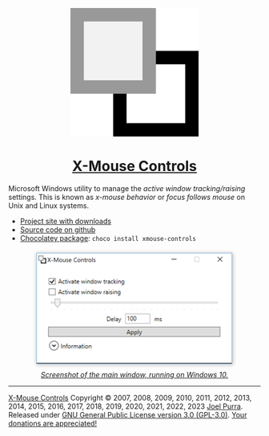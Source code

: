 <p align="center">
  <a href="https://joelpurra.com/projects/X-Mouse_Controls/"><img src="./docs/Design/02/Images/icon/xmouse-controls-2048x2048.png" width="256" height="256" alt="X-Mouse Controls logotype, an active window below a greyed out window." /></a></p>

<h1 align="center">
  <a href="https://joelpurra.com/projects/X-Mouse_Controls/">X-Mouse Controls</a>
</h1>

Microsoft Windows utility to manage the *active window tracking/raising* settings. This is known as *x-mouse behavior* or *focus follows mouse* on Unix and Linux systems.

- [Project site with downloads](https://joelpurra.com/projects/X-Mouse_Controls/)
- [Source code on github](https://github.com/joelpurra/xmouse-controls)
-  [Chocolatey package](https://community.chocolatey.org/packages/xmouse-controls): `choco install xmouse-controls`

<p align="center">
  <a href="https://joelpurra.com/projects/X-Mouse_Controls/"><img src="./docs/Screenshots/x-mouse_controls_main_window_2018-10-06T1730z_01.png" width="409" height="238" alt="Screenshot of the main window of X-Mouse Controls, running on Windows 10." /><br />
  <em>Screenshot of the main window, running on Windows 10.</em></a>
</p>



---



[X-Mouse Controls](https://joelpurra.com/projects/X-Mouse_Controls/) Copyright &copy; 2007, 2008, 2009, 2010, 2011, 2012, 2013, 2014, 2015, 2016, 2017, 2018, 2019, 2020, 2021, 2022, 2023 [Joel Purra](https://joelpurra.com/). Released under [GNU General Public License version 3.0 (GPL-3.0)](https://www.gnu.org/licenses/gpl.html). [Your donations are appreciated!](https://joelpurra.com/donate/)
